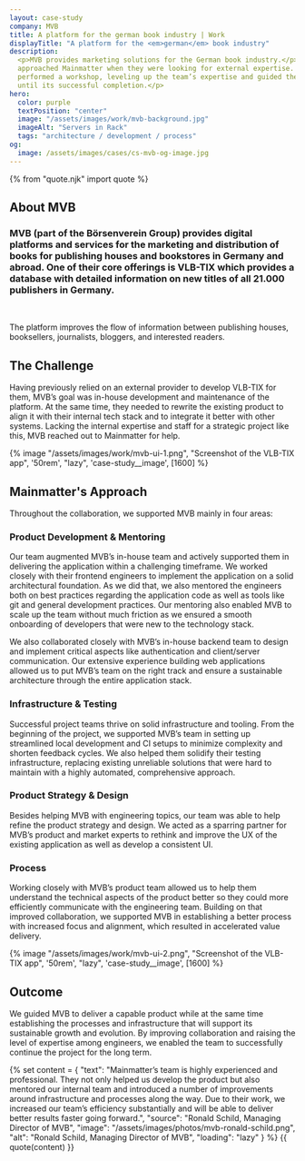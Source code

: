 ```yaml
---
layout: case-study
company: MVB
title: A platform for the german book industry | Work
displayTitle: "A platform for the <em>german</em> book industry"
description:
  <p>MVB provides marketing solutions for the German book industry.</p><p>They
  approached Mainmatter when they were looking for external expertise. We
  performed a workshop, leveling up the team’s expertise and guided the project
  until its successful completion.</p>
hero:
  color: purple
  textPosition: "center"
  image: "/assets/images/work/mvb-background.jpg"
  imageAlt: "Servers in Rack"
  tags: "architecture / development / process"
og:
  image: /assets/images/cases/cs-mvb-og-image.jpg
---
```


{% from "quote.njk" import quote %}

<div class="case-study__section">
  <h2 class="case-study__heading h5">About MVB</h2>
  <div class="case-study__text">
    <h3 class="h4">MVB (part of the Börsenverein Group) provides digital platforms and services for the marketing and distribution of books for publishing houses and bookstores in Germany and abroad. One of their core offerings is VLB-TIX which provides a database with detailed information on new titles of all 21.000 publishers in Germany.</h3><br>
    <p>The platform improves the flow of information between publishing houses, booksellers, journalists, bloggers, and interested readers.</p>
  </div>
</div>

<div class="case-study__section">
  <h2 class="case-study__heading h5">The Challenge</h2>
  <div class="case-study__text">
    <p>Having previously relied on an external provider to develop VLB-TIX for them, MVB’s goal was in-house development and maintenance of the platform. At the same time, they needed to rewrite the existing product to align it with their internal tech stack and to integrate it better with other systems. Lacking the internal expertise and staff for a strategic project like this, MVB reached out to Mainmatter for help.</p>
  </div>
</div>

<div class="case-study__image-wrapper">
  {% image "/assets/images/work/mvb-ui-1.png", "Screenshot of the VLB-TIX app", '50rem', "lazy", 'case-study__image', [1600] %}
</div>

<div class="case-study__section">
  <h2 class="case-study__heading h5">Mainmatter's Approach</h2>
  <div class="case-study__text">
    <p>Throughout the collaboration, we supported MVB mainly in four areas:</p>
    <h3 class="h4">Product Development & Mentoring</h3>
    <p>Our team augmented MVB’s in-house team and actively supported them in delivering the application within a challenging timeframe. We worked closely with their frontend engineers to implement the application on a solid architectural foundation. As we did that, we also mentored the engineers both on best practices regarding the application code as well as tools like git and general development practices. Our mentoring also enabled MVB to scale up the team without much friction as we ensured a smooth onboarding of developers that were new to the technology stack.</p>
    <p>We also collaborated closely with MVB’s in-house backend team to design and implement critical aspects like authentication and client/server communication. Our extensive experience building web applications allowed us to put MVB’s team on the right track and ensure a sustainable architecture through the entire application stack.</p>
    <h3 class="h4">Infrastructure & Testing</h3>
    <p>Successful project teams thrive on solid infrastructure and tooling. From the beginning of the project, we supported MVB’s team in setting up streamlined local development and CI setups to minimize complexity and shorten feedback cycles. We also helped them solidify their testing infrastructure, replacing existing unreliable solutions that were hard to maintain with a highly automated, comprehensive approach.</p>
    <h3 class="h4">Product Strategy & Design</h3>
    <p>Besides helping MVB with engineering topics, our team was able to help refine the product strategy and design. We acted as a sparring partner for MVB’s product and market experts to rethink and improve the UX of the existing application as well as develop a consistent UI.</p>
    <h3 class="h4">Process</h3>
    <p>Working closely with MVB’s product team allowed us to help them understand the technical aspects of the product better so they could more efficiently communicate with the engineering team. Building on that improved collaboration, we supported MVB in establishing a better process with increased focus and alignment, which resulted in accelerated value delivery.</p>
  </div>
</div>

<div class="case-study__image-wrapper">
  {% image "/assets/images/work/mvb-ui-2.png", "Screenshot of the VLB-TIX app", '50rem', "lazy", 'case-study__image', [1600] %}
</div>

<div class="case-study__section">
  <h2 class="case-study__heading h5">Outcome</h2>
  <div class="case-study__text">
    <p>We guided MVB to deliver a capable product while at the same time establishing the processes and infrastructure that will support its sustainable growth and evolution. By improving collaboration and raising the level of expertise among engineers, we enabled the team to successfully continue the project for the long term.</p>
  </div>
</div>

{% set content = {
  "text": "Mainmatter’s team is highly experienced and professional. They not only helped us develop the product but also mentored our internal team and introduced a number of improvements around infrastructure and processes along the way. Due to their work, we increased our team’s efficiency substantially and will be able to deliver better results faster going forward.",
  "source": "Ronald Schild, Managing Director of MVB",
  "image": "/assets/images/photos/mvb-ronald-schild.png",
  "alt": "Ronald Schild, Managing Director of MVB",
  "loading": "lazy"
} %} {{ quote(content) }}
